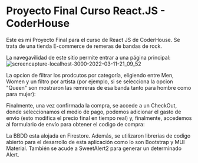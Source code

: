 # Proyecto Final Curso React.JS - CoderHouse

Este es mi Proyecto Final para el curso de React JS de CoderHouse. Se trata de una tienda E-commerce de remeras de bandas de rock.

La navegavilidad de este sitio permite entrar a una página principal:
![screencapture-localhost-3000-2022-03-11-21_09_52](https://user-images.githubusercontent.com/84106998/157994457-b62dc865-91ee-4d18-a746-788f53c2d653.png)


La opcion de filtrar los prodcutos por categoría, eligiendo entre Men, Women y un filtro por artista (por ejemplo, si se selecciona la opcion "Queen" son mostraron las remreras de esa banda tanto para hombre como para mujer):

Finalmente, una vez confirmada la compra, se accede a un CheckOut, donde seleccionamos el medio de pago, podemos adicionar el gasto de envio (esto modifica el precio final en tiempo real) y, finalmente, accedemos al formulario de envío para obtener el codigo de compra:




La BBDD esta alojada en Firestore. Además, se utilizaron librerias de codigo abierto para el desarrollo de esta aplicación como lo son Bootstrap y MUI Material. También se acude a SweetAlert2 para generar un determinado Alert.

